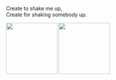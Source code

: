 <p>
  Create to shake me up,<br>
  Create for shaking somebody up.
</p>

<a href="https://github.com/5h4k3m3">
  <img align="left" height="140px" src="https://github-readme-stats.vercel.app/api?username=5h4k3m3&count_private=true&show_icons=true&theme=dracula" />
</a>
<a href="https://github.com/5h4k3m3">
  <img align="left" height="140px" src="https://github-readme-stats.vercel.app/api/top-langs/?username=5h4k3m3&layout=compact&theme=dracula" />
</a>
